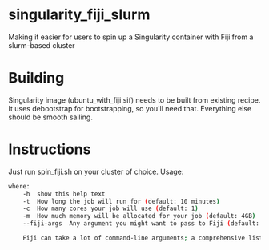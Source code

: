 # singularity_fiji_slurm
Making it easier for users to spin up a Singularity container with Fiji from a slurm-based cluster


# Building
Singularity image (ubuntu_with_fiji.sif) needs to be built from existing recipe. It uses debootstrap for bootstrapping, so you'll need that. Everything else should be smooth sailing.

# Instructions
Just run spin_fiji.sh on your cluster of choice. Usage:

```spin_fiji.sh [-h] [-t time -c cores -m memory --fiji-args "arguments"] -- spins up a Singularity container with Fiji with the given specifications.
where:
    -h  show this help text
    -t  How long the job will run for (default: 10 minutes)
    -c  How many cores your job will use (default: 1)
    -m  How much memory will be allocated for your job (default: 4GB)
    --fiji-args  Any argument you might want to pass to Fiji (default: the same amount of memory as -m specifies)

    Fiji can take a lot of command-line arguments; a comprehensive list is can be obtained by running any Fiji executable you might have with ImageJ-XXXXXX --help"
```
